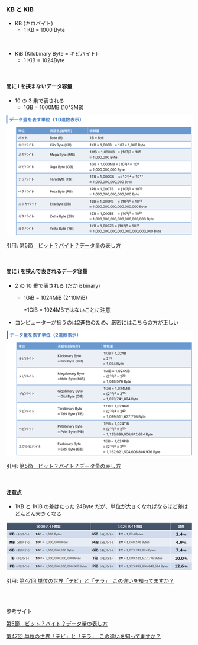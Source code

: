 ### KB と KiB

- KB (キロバイト)
    - 1 KB = 1000 Byte

<br>

- KiB (Kilobinary Byte = キビバイト)
    - 1 KiB = 1024Byte

<br>

#### 間に i を挟まないデータ容量

- 10 の 3 乗で表される
    - 1GB = 1000MB (10^3MB)

<img src="./img/Data-Size-Unit_2.png" />

引用: [第5節　ビット？バイト？データ量の表し方](https://www.networld.co.jp/solution/learn_first/storage/1st/01_basis/05_bit_byte/)

<br>

#### 間に i を挟んで表されるデータ容量

- 2 の 10 乗で表される (だからbinary)
    - 1GiB = 1024MiB (2^10MiB)

        *1GiB = 1024MBではないことに注意

- コンピューターが扱うのは2進数のため、厳密にはこちらの方が正しい

<img src="./img/Data-Size-Unit_3.png" />

引用: [第5節　ビット？バイト？データ量の表し方](https://www.networld.co.jp/solution/learn_first/storage/1st/01_basis/05_bit_byte/)

<br>

#### 注意点　

- 1KB と 1KiB の差はたった 24Byte だが、単位が大きくなればなるほど差はどんどん大きくなる

<img src="./img/Data-Size-Unit_1.jpg" />

引用: [第47回 単位の世界「テビ」と「テラ」　この違いを知ってますか？](https://www.itmedia.co.jp/enterprise/articles/1608/05/news024.html)

<br>
<br>

参考サイト

[第5節　ビット？バイト？データ量の表し方](https://www.networld.co.jp/solution/learn_first/storage/1st/01_basis/05_bit_byte/)

[第47回 単位の世界「テビ」と「テラ」　この違いを知ってますか？](https://www.itmedia.co.jp/enterprise/articles/1608/05/news024.html)